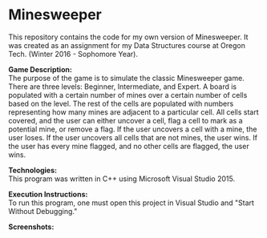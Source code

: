 # Minesweeper
This repository contains the code for my own version of Minesweeper. It was created as an assignment for my Data Structures course at Oregon Tech. (Winter 2016 - Sophomore Year).

<b>Game Description:</b><br />
The purpose of the game is to simulate the classic Minesweeper game. There are three levels: Beginner, Intermediate, and Expert. A board is populated with a certain number of mines over a certain number of cells based on the level. The rest of the cells are populated with numbers representing how many mines are adjacent to a particular cell. All cells start covered, and the user can either uncover a cell, flag a cell to mark as a potential mine, or remove a flag. If the user uncovers a cell with a mine, the user loses. If the user uncovers all cells that are not mines, the user wins. If the user has every mine flagged, and no other cells are flagged, the user wins.<br />

<b>Technologies:</b><br />
This program was written in C++ using Microsoft Visual Studio 2015.<br />

<b>Execution Instructions:</b><br />
To run this program, one must open this project in Visual Studio and "Start Without Debugging."<br />

<b>Screenshots:</b><br />

<!-- <img src= "/img/startScreen.PNG" width="500" height="300">
<br />
-->
